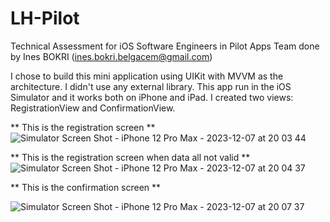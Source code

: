 # LH-Pilot
Technical Assessment for iOS Software Engineers in Pilot Apps Team done by Ines BOKRI (ines.bokri.belgacem@gmail.com)

I chose to build this mini application using UIKit with MVVM as the architecture.
I didn't use any external library.
This app run in the iOS Simulator and it works both on iPhone and iPad.
I created two views: RegistrationView and ConfirmationView.

** This is the registration screen **
![Simulator Screen Shot - iPhone 12 Pro Max - 2023-12-07 at 20 03 44](https://github.com/InesBokri/LH-Pilot/assets/28629975/6559e3ab-89a2-46d1-aa1d-bafc36feded9)

** This is the registration screen when data all not valid **
![Simulator Screen Shot - iPhone 12 Pro Max - 2023-12-07 at 20 04 37](https://github.com/InesBokri/LH-Pilot/assets/28629975/37e36ac2-2c86-415c-88cb-58f94354ee6c)

** This is the confirmation screen **

![Simulator Screen Shot - iPhone 12 Pro Max - 2023-12-07 at 20 07 37](https://github.com/InesBokri/LH-Pilot/assets/28629975/92988b6e-82a7-412f-aa5c-4f25df3dff35)
